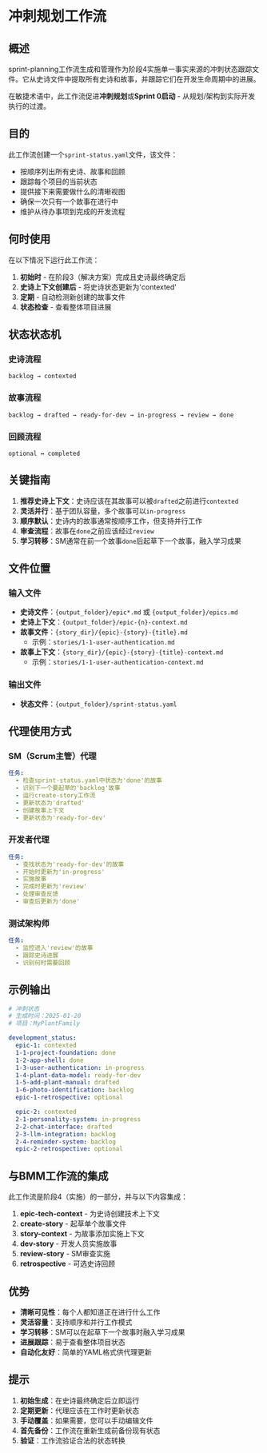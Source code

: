 # 冲刺规划工作流

## 概述

sprint-planning工作流生成和管理作为阶段4实施单一事实来源的冲刺状态跟踪文件。它从史诗文件中提取所有史诗和故事，并跟踪它们在开发生命周期中的进展。

在敏捷术语中，此工作流促进**冲刺规划**或**Sprint 0启动** - 从规划/架构到实际开发执行的过渡。

## 目的

此工作流创建一个`sprint-status.yaml`文件，该文件：

- 按顺序列出所有史诗、故事和回顾
- 跟踪每个项目的当前状态
- 提供接下来需要做什么的清晰视图
- 确保一次只有一个故事在进行中
- 维护从待办事项到完成的开发流程

## 何时使用

在以下情况下运行此工作流：

1. **初始时** - 在阶段3（解决方案）完成且史诗最终确定后
2. **史诗上下文创建后** - 将史诗状态更新为'contexted'
3. **定期** - 自动检测新创建的故事文件
4. **状态检查** - 查看整体项目进展

## 状态状态机

### 史诗流程

```
backlog → contexted
```

### 故事流程

```
backlog → drafted → ready-for-dev → in-progress → review → done
```

### 回顾流程

```
optional ↔ completed
```

## 关键指南

1. **推荐史诗上下文**：史诗应该在其故事可以被`drafted`之前进行`contexted`
2. **灵活并行**：基于团队容量，多个故事可以`in-progress`
3. **顺序默认**：史诗内的故事通常按顺序工作，但支持并行工作
4. **审查流程**：故事在`done`之前应该经过`review`
5. **学习转移**：SM通常在前一个故事`done`后起草下一个故事，融入学习成果

## 文件位置

### 输入文件

- **史诗文件**：`{output_folder}/epic*.md` 或 `{output_folder}/epics.md`
- **史诗上下文**：`{output_folder}/epic-{n}-context.md`
- **故事文件**：`{story_dir}/{epic}-{story}-{title}.md`
  - 示例：`stories/1-1-user-authentication.md`
- **故事上下文**：`{story_dir}/{epic}-{story}-{title}-context.md`
  - 示例：`stories/1-1-user-authentication-context.md`

### 输出文件

- **状态文件**：`{output_folder}/sprint-status.yaml`

## 代理使用方式

### SM（Scrum主管）代理

```yaml
任务:
  - 检查sprint-status.yaml中状态为'done'的故事
  - 识别下一个要起草的'backlog'故事
  - 运行create-story工作流
  - 更新状态为'drafted'
  - 创建故事上下文
  - 更新状态为'ready-for-dev'
```

### 开发者代理

```yaml
任务:
  - 查找状态为'ready-for-dev'的故事
  - 开始时更新为'in-progress'
  - 实施故事
  - 完成时更新为'review'
  - 处理审查反馈
  - 审查后更新为'done'
```

### 测试架构师

```yaml
任务:
  - 监控进入'review'的故事
  - 跟踪史诗进展
  - 识别何时需要回顾
```

## 示例输出

```yaml
# 冲刺状态
# 生成时间：2025-01-20
# 项目：MyPlantFamily

development_status:
  epic-1: contexted
  1-1-project-foundation: done
  1-2-app-shell: done
  1-3-user-authentication: in-progress
  1-4-plant-data-model: ready-for-dev
  1-5-add-plant-manual: drafted
  1-6-photo-identification: backlog
  epic-1-retrospective: optional

  epic-2: contexted
  2-1-personality-system: in-progress
  2-2-chat-interface: drafted
  2-3-llm-integration: backlog
  2-4-reminder-system: backlog
  epic-2-retrospective: optional
```

## 与BMM工作流的集成

此工作流是阶段4（实施）的一部分，并与以下内容集成：

1. **epic-tech-context** - 为史诗创建技术上下文
2. **create-story** - 起草单个故事文件
3. **story-context** - 为故事添加实施上下文
4. **dev-story** - 开发人员实施故事
5. **review-story** - SM审查实施
6. **retrospective** - 可选史诗回顾

## 优势

- **清晰可见性**：每个人都知道正在进行什么工作
- **灵活容量**：支持顺序和并行工作模式
- **学习转移**：SM可以在起草下一个故事时融入学习成果
- **进展跟踪**：易于查看整体项目状态
- **自动化友好**：简单的YAML格式供代理更新

## 提示

1. **初始生成**：在史诗最终确定后立即运行
2. **定期更新**：代理应该在工作时更新状态
3. **手动覆盖**：如果需要，您可以手动编辑文件
4. **首先备份**：工作流在重新生成前备份现有状态
5. **验证**：工作流验证合法的状态转换